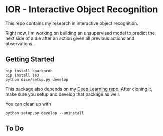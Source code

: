 # IOR - Interactive Object Recognition

This repo contains my research in interactive object recognition.

Right now, I'm working on building an unsupervised model to predict the next side
of a die after an action given all previous actions and observations.

## Getting Started

    pip install sparkprob
    pip install se3
    python dice/setup.py develop

This package also depends on my [Deep Learning repo](https://github.com/ccorcos/deep-learning).
After cloning it, make sure you setup and develop that package as well. 

You can clean up with

    python setup.py develop --uninstall

## To Do
